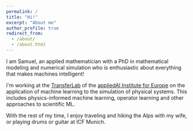 ```yaml
---
permalink: /
title: "Hi!"
excerpt: "About me"
author_profile: true
redirect_from: 
  - /about/
  - /about.html
---
```


I am Samuel, an applied mathematician with a PhD in mathematical modeling
and numerical simulation who is enthusiastic about everything that makes
machines intelligent!

I'm working at the [TransferLab](https://transferlab.ai) of
the [appliedAI Institute for Europe](https://appliedai-institute.de)
on the application of machine learning to the simulation of physical systems.
This includes physics-informed machine learning, operator learning and other 
approaches to scientific ML.

With the rest of my time, I enjoy traveling and hiking the Alps
with my wife, or playing drums or guitar at ICF Munich.
